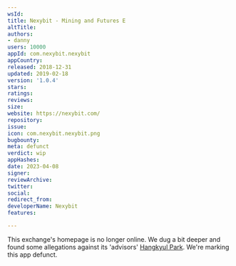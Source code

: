 ```yaml
---
wsId: 
title: Nexybit - Mining and Futures E
altTitle: 
authors:
- danny
users: 10000
appId: com.nexybit.nexybit
appCountry: 
released: 2018-12-31
updated: 2019-02-18
version: '1.0.4'
stars: 
ratings: 
reviews: 
size: 
website: https://nexybit.com/
repository: 
issue: 
icon: com.nexybit.nexybit.png
bugbounty: 
meta: defunct
verdict: wip
appHashes: 
date: 2023-04-08
signer: 
reviewArchive: 
twitter: 
social: 
redirect_from: 
developerName: Nexybit
features: 

---
```


This exchange's homepage is no longer online. We dug a bit deeper and found some allegations against its 'advisors' [Hangkyul Park](https://thenews.asia/hankyul-park-guilty-of-fraud-at-boscoin/). We're marking this app defunct. 
